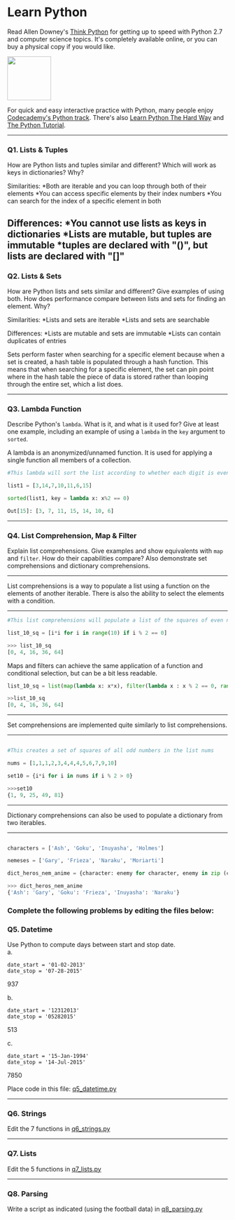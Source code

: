 # Learn Python

Read Allen Downey's [Think Python](http://www.greenteapress.com/thinkpython/) for getting up to speed with Python 2.7 and computer science topics. It's completely available online, or you can buy a physical copy if you would like.

<a href="http://www.greenteapress.com/thinkpython/"><img src="img/think_python.png" style="width: 100px;" target="_blank"></a>

For quick and easy interactive practice with Python, many people enjoy [Codecademy's Python track](http://www.codecademy.com/en/tracks/python). There's also [Learn Python The Hard Way](http://learnpythonthehardway.org/book/) and [The Python Tutorial](https://docs.python.org/2/tutorial/).

---

### Q1. Lists &amp; Tuples

How are Python lists and tuples similar and different? Which will work as keys in dictionaries? Why?

Similarities:
*Both are iterable and you can loop through both of their elements
*You can access specific elements by their index numbers
*You can search for the index of a specific element in both

Differences:
*You cannot use lists as keys in dictionaries
*Lists are mutable, but tuples are immutable
*tuples are declared with "()", but lists are declared with "[]"
---

### Q2. Lists &amp; Sets

How are Python lists and sets similar and different? Give examples of using both. How does performance compare between lists and sets for finding an element. Why?

Similarities:
*Lists and sets are iterable
*Lists and sets are searchable

Differences:
*Lists are mutable and sets are immutable
*Lists can contain duplicates of entries

Sets perform faster when searching for a specific element because when a set is created,
a hash table is populated through a hash function. This means that when searching for
a specific element, the set can pin point where in the hash table the piece of data is
stored rather than looping through the entire set, which a list does.

---

### Q3. Lambda Function

Describe Python's `lambda`. What is it, and what is it used for? Give at least one example, including an example of using a `lambda` in the `key` argument to `sorted`.

A lambda is an anonymized/unnamed function. It is used for applying a single function all members of a collection.

```python
#This lambda will sort the list according to whether each digit is even or odd.

list1 = [3,14,7,10,11,6,15]

sorted(list1, key = lambda x: x%2 == 0)

Out[15]: [3, 7, 11, 15, 14, 10, 6]
```

---

### Q4. List Comprehension, Map &amp; Filter

Explain list comprehensions. Give examples and show equivalents with `map` and `filter`. How do their capabilities compare? Also demonstrate set comprehensions and dictionary comprehensions.

___

List comprehensions is a way to populate a list using a function on the elements of another iterable. There is also the ability to select the elements with a condition.

___

```python
#This list comprehensions will populate a list of the squares of even numbers between 0 - 19.

list_10_sq = [i*i for i in range(10) if i % 2 == 0]

>>> list_10_sq
[0, 4, 16, 36, 64]

```

Maps and filters can achieve the same application of a function and conditional selection, but can be a bit less readable.

```python
list_10_sq = list(map(lambda x: x*x), filter(lambda x : x % 2 == 0, range(10)))

>>list_10_sq
[0, 4, 16, 36, 64]


```

___
Set comprehensions are implemented quite similarly to list comprehensions.
___

```python

#This creates a set of squares of all odd numbers in the list nums

nums = [1,1,1,2,3,4,4,4,5,6,7,9,10]

set10 = {i*i for i in nums if i % 2 > 0}

>>>set10
{1, 9, 25, 49, 81}

```
___
Dictionary comprehensions can also be used to populate a dictionary from two iterables.

___

```python

characters = ['Ash', 'Goku', 'Inuyasha', 'Holmes']

nemeses = ['Gary', 'Frieza', 'Naraku', 'Moriarti']

dict_heros_nem_anime = {character: enemy for character, enemy in zip (characters, nemeses) if character != 'Holmes'}

>>> dict_heros_nem_anime
{'Ash': 'Gary', 'Goku': 'Frieza', 'Inuyasha': 'Naraku'}

```


### Complete the following problems by editing the files below:

### Q5. Datetime
Use Python to compute days between start and stop date.   
a.  

```
date_start = '01-02-2013'    
date_stop = '07-28-2015'
```

937

b.  
```
date_start = '12312013'  
date_stop = '05282015'  
```

513


c.  
```
date_start = '15-Jan-1994'      
date_stop = '14-Jul-2015'  
```

7850


Place code in this file: [q5_datetime.py](python/q5_datetime.py)

---

### Q6. Strings
Edit the 7 functions in [q6_strings.py](python/q6_strings.py)

---

### Q7. Lists
Edit the 5 functions in [q7_lists.py](python/q7_lists.py)

---

### Q8. Parsing
Write a script as indicated (using the football data) in [q8_parsing.py](python/q8_parsing.py)
